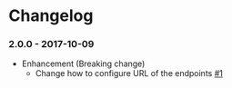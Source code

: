 # Changelog

### 2.0.0 - 2017-10-09
* Enhancement (Breaking change)
  * Change how to configure URL of the endpoints [#1](https://github.com/myfreecomm/rexpense-client-ruby/pull/1)
